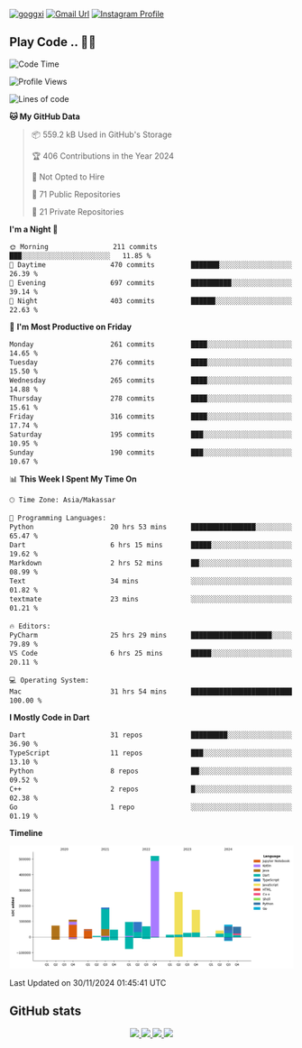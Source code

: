 [![goggxi](https://img.shields.io/badge/Portofolio-Goggxi-orange)](https://goggxi.github.io)
[![Gmail Url](https://img.shields.io/twitter/url?label=Goggxi@gmail.com&logo=gmail&style=social&url=http%3A%2F%2Fmailto%3Acontact.Goggxi@gmail.com)](mailto:Goggxi@gmail.com) [![Instagram Profile](https://img.shields.io/twitter/url?label=moh_rifkan&logo=instagram&style=social&url=https://www.instagram.com/moh_rifkan/)](https://www.instagram.com/moh_rifkan/)

## Play Code .. 💬🚀

<!-- [![Moh Rifkan GitHub stats](https://github-readme-stats.vercel.app/api?username=goggxi&count_private=true&show_icons=true&theme=dracula&custom_title=Goggxi%20Statistic%20🚀)](https://github.com/goggxi/goggxi)

[![Top Langs](https://github-readme-stats.vercel.app/api/top-langs/?username=goggxi&langs_count=8&layout=compact&show_icons=true&theme=dracula)](https://github.com/goggxi/goggxi) -->

<!--START_SECTION:waka-->
![Code Time](http://img.shields.io/badge/Code%20Time-3%2C658%20hrs%2030%20mins-blue)

![Profile Views](http://img.shields.io/badge/Profile%20Views-5-blue)

![Lines of code](https://img.shields.io/badge/From%20Hello%20World%20I%27ve%20Written-1.9%20million%20lines%20of%20code-blue)

**🐱 My GitHub Data** 

> 📦 559.2 kB Used in GitHub's Storage 
 > 
> 🏆 406 Contributions in the Year 2024
 > 
> 🚫 Not Opted to Hire
 > 
> 📜 71 Public Repositories 
 > 
> 🔑 21 Private Repositories 
 > 
**I'm a Night 🦉** 

```text
🌞 Morning                211 commits         ███░░░░░░░░░░░░░░░░░░░░░░   11.85 % 
🌆 Daytime                470 commits         ███████░░░░░░░░░░░░░░░░░░   26.39 % 
🌃 Evening                697 commits         ██████████░░░░░░░░░░░░░░░   39.14 % 
🌙 Night                  403 commits         ██████░░░░░░░░░░░░░░░░░░░   22.63 % 
```
📅 **I'm Most Productive on Friday** 

```text
Monday                   261 commits         ████░░░░░░░░░░░░░░░░░░░░░   14.65 % 
Tuesday                  276 commits         ████░░░░░░░░░░░░░░░░░░░░░   15.50 % 
Wednesday                265 commits         ████░░░░░░░░░░░░░░░░░░░░░   14.88 % 
Thursday                 278 commits         ████░░░░░░░░░░░░░░░░░░░░░   15.61 % 
Friday                   316 commits         ████░░░░░░░░░░░░░░░░░░░░░   17.74 % 
Saturday                 195 commits         ███░░░░░░░░░░░░░░░░░░░░░░   10.95 % 
Sunday                   190 commits         ███░░░░░░░░░░░░░░░░░░░░░░   10.67 % 
```


📊 **This Week I Spent My Time On** 

```text
🕑︎ Time Zone: Asia/Makassar

💬 Programming Languages: 
Python                   20 hrs 53 mins      ████████████████░░░░░░░░░   65.47 % 
Dart                     6 hrs 15 mins       █████░░░░░░░░░░░░░░░░░░░░   19.62 % 
Markdown                 2 hrs 52 mins       ██░░░░░░░░░░░░░░░░░░░░░░░   08.99 % 
Text                     34 mins             ░░░░░░░░░░░░░░░░░░░░░░░░░   01.82 % 
textmate                 23 mins             ░░░░░░░░░░░░░░░░░░░░░░░░░   01.21 % 

🔥 Editors: 
PyCharm                  25 hrs 29 mins      ████████████████████░░░░░   79.89 % 
VS Code                  6 hrs 25 mins       █████░░░░░░░░░░░░░░░░░░░░   20.11 % 

💻 Operating System: 
Mac                      31 hrs 54 mins      █████████████████████████   100.00 % 
```

**I Mostly Code in Dart** 

```text
Dart                     31 repos            █████████░░░░░░░░░░░░░░░░   36.90 % 
TypeScript               11 repos            ███░░░░░░░░░░░░░░░░░░░░░░   13.10 % 
Python                   8 repos             ██░░░░░░░░░░░░░░░░░░░░░░░   09.52 % 
C++                      2 repos             █░░░░░░░░░░░░░░░░░░░░░░░░   02.38 % 
Go                       1 repo              ░░░░░░░░░░░░░░░░░░░░░░░░░   01.19 % 
```



**Timeline**

![Lines of Code chart](https://raw.githubusercontent.com/Goggxi/Goggxi/main/assets/bar_graph.png)


 Last Updated on 30/11/2024 01:45:41 UTC
<!--END_SECTION:waka-->

## GitHub stats

<p align="center">
  <a href="https://github.com/goggxi">
    <img src="http://github-profile-summary-cards.vercel.app/api/cards/profile-details?username=goggxi&theme=transparent" />
  </a>
  <a href="https://github.com/goggxi">
    <img src="https://github-readme-streak-stats.herokuapp.com/?user=goggxi&hide_border=true&card_width=338&theme=transparent" />
  </a>
  <a href="https://github.com/goggxi">
    <img src="http://github-profile-summary-cards.vercel.app/api/cards/stats?username=goggxi&theme=transparent" />
  </a>
  <a href="https://github.com/goggxi">
    <img src="https://github-readme-stats.vercel.app/api/top-langs/?username=goggxi&langs_count=10&exclude_repo=&hide=c,makefile,html,css,sass,nix,nunjucks,tsql,dockerfile,shell&card_width=699&hide_border=true&theme=transparent" />
  </a>
  <!-- <br/>
  <a href="https://github.com/goggxi">
    <img src="https://komarev.com/ghpvc/?username=goggxi&color=blue&style=flat" />
  </a> -->
</p>
